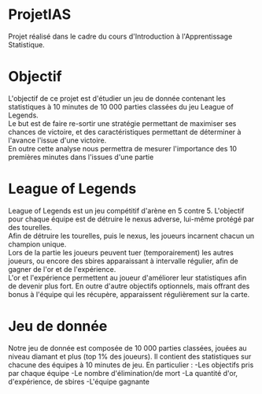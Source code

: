 # ProjetIAS

Projet réalisé dans le cadre du cours d'Introduction à l'Apprentissage Statistique.

# Objectif
L'objectif de ce projet est d'étudier un jeu de donnée contenant les statistiques à 10 minutes de 10 000 parties classées du jeu League of Legends.  
Le but est de faire re-sortir une stratégie permettant de maximiser ses chances de victoire, et des caractéristiques permettant de déterminer à l'avance l'issue d'une victoire.  
En outre cette analyse nous permettra de mesurer l'importance des 10 premières minutes dans l'issues d'une partie

# League of Legends
League of Legends est un jeu compétitif d'arène en 5 contre 5. L'objectif pour chaque équipe est de détruire le nexus adverse, lui-même protégé par des tourelles.  
Afin de détruire les tourelles, puis le nexus, les joueurs incarnent chacun un champion unique.  
Lors de la partie les joueurs peuvent tuer (temporairement) les autres joueurs, ou encore des sbires apparaissant à intervalle régulier, afin de gagner de l'or et de l'expérience.  
L'or et l'expérience permettent au joueur d'améliorer leur statistiques afin de devenir plus fort.
En outre d'autre objectifs optionnels, mais offrant des bonus à l'équipe qui les récupère, apparaissent régulièrement sur la carte.

# Jeu de donnée
Notre jeu de donnée est composée de 10 000 parties classées, jouées au niveau diamant et plus (top 1% des joueurs). Il contient des statistiques sur chacune des équipes à 10 minutes de jeu. En particulier :
-Les objectifs pris par chaque équipe
-Le nombre d'élimination/de mort
-La quantité d'or, d'expérience, de sbires
-L'équipe gagnante
